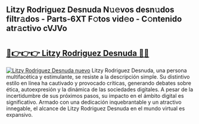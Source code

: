 ## Litzy Rodriguez Desnuda N𝚞𝚎vos desn𝚞dos filtr𝚊dos - Parts-6XT F𝚘tos vid𝚎o - C𝚘ntenido atr𝚊ctivo cVJVo

# <h2><a href="http://mbckny.tromn.icu/?c=Litzy+Rodriguez+Desnuda">🔗👉👉👉 Litzy Rodriguez Desnuda 🔗🔗</a></h2>

[![Litzy Rodriguez Desnuda nuevo](https://i.imgur.com/pEAQMta.gif)](http://mbckny.tromn.icu/?c=Litzy+Rodriguez+Desnuda)
Litzy Rodriguez Desnuda, una persona multifacética y estimulante, se resiste a la descripción simple. Su distintivo estilo en línea ha cautivado y provocado críticas, generando debates sobre ética, autoexpresión y la dinámica de las sociedades digitales. A pesar de la incertidumbre de sus próximos pasos, su impacto en el ámbito digital es significativo. Armado con una dedicación inquebrantable y un atractivo innegable, el alcance de Litzy Rodriguez Desnuda en el mundo virtual es expansivo.
